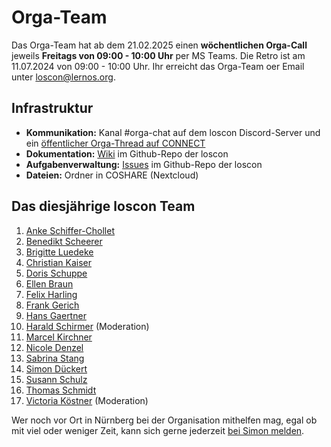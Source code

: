 # Orga-Team

Das Orga-Team hat ab dem 21.02.2025 einen **wöchentlichen Orga-Call** jeweils **Freitags von 09:00 - 10:00 Uhr** per MS Teams. Die Retro ist am 11.07.2024 von 09:00 - 10:00 Uhr. Ihr erreicht das Orga-Team oer Email unter [loscon@lernos.org](mailto:loscon@lernos.org?subject=loscon24%20Kontakt%20Infoseite).

## Infrastruktur

- **Kommunikation:** Kanal #orga-chat auf dem loscon Discord-Server und ein [öffentlicher Orga-Thread auf CONNECT](https://community.cogneon.de/t/loscon25-orga-thread/4139)
- **Dokumentation:** [Wiki](https://github.com/cogneon/loscon25/wiki) im Github-Repo der loscon
- **Aufgabenverwaltung:** [Issues](https://github.com/cogneon/loscon25/issues) im Github-Repo der loscon
- **Dateien:** Ordner in COSHARE (Nextcloud)

## Das diesjährige loscon Team

1. [Anke Schiffer-Chollet](https://www.linkedin.com/in/anke-schiffer-chollet/)
1. [Benedikt Scheerer](https://www.linkedin.com/in/benedikt-scheerer-6020ba18/)
1. [Brigitte Luedeke](https://www.linkedin.com/in/brigitteluedecke/)
1. [Christian Kaiser](https://www.linkedin.com/in/christian-kaiser-datev/)
1. [Doris Schuppe](https://www.linkedin.com/in/doschu/)
1. [Ellen Braun](https://www.linkedin.com/in/ellen-braun-work-and-feelgood/)
1. [Felix Harling](https://www.linkedin.com/in/felixharling/)
1. [Frank Gerich](https://www.linkedin.com/in/frank-gerich/)
1. [Hans Gaertner](https://www.linkedin.com/in/hgaertner/)
1. [Harald Schirmer](https://www.linkedin.com/in/haraldschirmer/) (Moderation)
1. [Marcel Kirchner](https://www.linkedin.com/in/marcelkirchner/)
1. [Nicole Denzel](https://www.linkedin.com/in/nicoledenzel/)
1. [Sabrina Stang](https://www.linkedin.com/in/sabrina-stang/)
1. [Simon Dückert](https://www.linkedin.com/in/simondueckert/)
1. [Susann Schulz](https://www.linkedin.com/in/susannschulz/)
1. [Thomas Schmidt](https://www.linkedin.com/in/thomasschmidt42/)
1. [Victoria Köstner](https://www.linkedin.com/in/victoria-k%C3%B6stner/) (Moderation)

Wer noch vor Ort in Nürnberg bei der Organisation mithelfen mag, egal ob mit viel oder weniger Zeit, kann sich gerne jederzeit [bei Simon melden](mailto:simon.dueckert@cogneon.de?subject=loscon%20Orga).